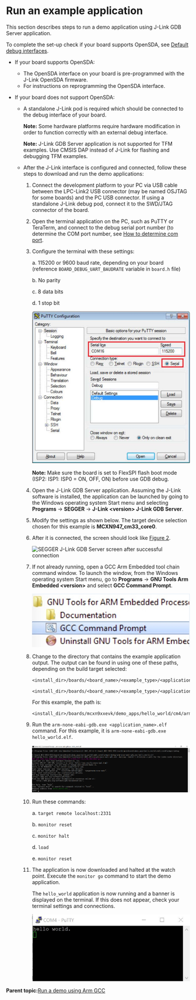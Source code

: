 # Run an example application 
This section describes steps to run a demo application using J-Link GDB Server application.

To complete the set-up check if your board supports OpenSDA, see [Default debug interfaces](default_debug_interfaces.md).

-   If your board supports OpenSDA:

    -   The OpenSDA interface on your board is pre-programmed with the J-Link OpenSDA firmware.
    -   For instructions on reprogramming the OpenSDA interface.
-   If your board does not support OpenSDA:

    -   A standalone J-Link pod is required which should be connected to the debug interface of your board.

        **Note:** Some hardware platforms require hardware modification in order to function correctly with an external debug interface.

        **Note:** J-Link GDB Server application is not supported for TFM examples. Use CMSIS DAP instead of J-Link for flashing and debugging TFM examples.

    -   After the J-Link interface is configured and connected, follow these steps to download and run the demo applications:

        1.  Connect the development platform to your PC via USB cable between the LPC-Link2 USB connector \(may be named OSJTAG for some boards\) and the PC USB connector. If using a standalone J-Link debug pod, connect it to the SWD/JTAG connector of the board.
        2.  Open the terminal application on the PC, such as PuTTY or TeraTerm, and connect to the debug serial port number \(to determine the COM port number, see [How to determine com port](how_to_determine_com_port.md).
        3.  Configure the terminal with these settings:

            a. 115200 or 9600 baud rate, depending on your board \(reference `BOARD_DEBUG_UART_BAUDRATE` variable in `board.h` file\)

            b. No parity

            c. 8 data bits

            d. 1 stop bit

            ![](../images/arm_gcc_run_example_terminal_putty_configuration.png "Terminal (PuTTY) configurations")

            **Note:** Make sure the board is set to FlexSPI flash boot mode \(ISP2: ISP1: ISP0 = ON, OFF, ON\) before use GDB debug.

        4.  Open the J-Link GDB Server application. Assuming the J-Link software is installed, the application can be launched by going to the Windows operating system Start menu and selecting **Programs** -\> **SEGGER** -\> **J-Link <version\> J-Link GDB Server**.
        5.  Modify the settings as shown below. The target device selection chosen for this example is **MCXN947\_cm33\_core0**.
        6.  After it is connected, the screen should look like [Figure 2](#SEGGER).

            ![](../images/arm_gcc_run_example_segger_jlink_success.png "SEGGER J-Link GDB Server screen after successful
                                                    connection")

        7.  If not already running, open a GCC Arm Embedded tool chain command window. To launch the window, from the Windows operating system Start menu, go to **Programs** -\> **GNU Tools Arm Embedded <version\>** and select **GCC Command Prompt**.

            ![](../images/arm_gcc_run_example_launch_command_prompt.png "Launch command prompt")

        8.  Change to the directory that contains the example application output. The output can be found in using one of these paths, depending on the build target selected:

            ```
            <install_dir>/boards/<board_name>/<example_type>/<application_name>/armgcc/debug
            ```

            ```
            <install_dir>/boards/<board_name>/<example_type>/<application_name>/armgcc/release
            ```

            For this example, the path is:

            ```
            <install_dir>/boards/mcxn9xxevk/demo_apps/hello_world/cm4/armgcc/debug
            ```

        9.  Run the `arm-none-eabi-gdb.exe <application_name>.elf` command. For this example, it is `arm-none-eabi-gdb.exe hello_world.elf`.

            ![](../images/arm_gcc_run_example_run_arm_none.png "Run arm-none-eabi-gdb")

        10. Run these commands:

            a. `target remote localhost:2331`

            b. `monitor reset`

            c. `monitor halt`

            d. `load`

            e. `monitor reset`

        11. The application is now downloaded and halted at the watch point. Execute the `monitor go` command to start the demo application.

            The `hello_world` application is now running and a banner is displayed on the terminal. If this does not appear, check your terminal settings and connections.

            ![](../images/iar_run_example_text_display_hello_world.png "Text display of the hello_world demo")


**Parent topic:**[Run a demo using Arm GCC](../topics/arm_gcc_run_a_demo_application.md)

